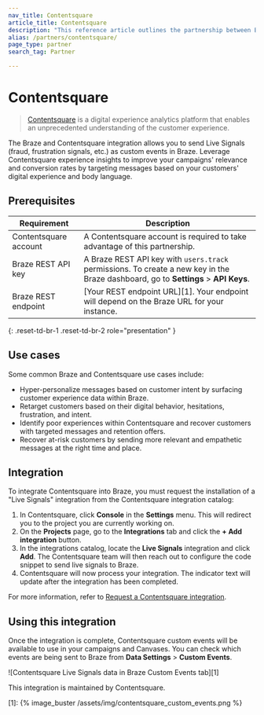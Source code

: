 ```yaml
---
nav_title: Contentsquare
article_title: Contentsquare
description: "This reference article outlines the partnership between Braze and Contentsquare, a digital experience analytics platform that allows you to improve the relevance and conversion rates of your campaigns by targeting messages based on your customers' digital experience."
alias: /partners/contentsquare/
page_type: partner
search_tag: Partner

---
```


# Contentsquare

> [Contentsquare](https://contentsquare.com/) is a digital experience analytics platform that enables an unprecedented understanding of the customer experience.

The Braze and Contentsquare integration allows you to send Live Signals (fraud, frustration signals, etc.) as custom events in Braze. Leverage Contentsquare experience insights to improve your campaigns' relevance and conversion rates by targeting messages based on your customers' digital experience and body language.

## Prerequisites

| Requirement | Description |
| ----------- | ----------- |
| Contentsquare account | A Contentsquare account is required to take advantage of this partnership. |
| Braze REST API key | A Braze REST API key with `users.track` permissions. To create a new key in the Braze dashboard, go to **Settings** > **API Keys**. |
| Braze REST endpoint | [Your REST endpoint URL][1]. Your endpoint will depend on the Braze URL for your instance. |
{: .reset-td-br-1 .reset-td-br-2 role="presentation" }

## Use cases

Some common Braze and Contentsquare use cases include:
- Hyper-personalize messages based on customer intent by surfacing customer experience data within Braze.
- Retarget customers based on their digital behavior, hesitations, frustration, and intent.
- Identify poor experiences within Contentsquare and recover customers with targeted messages and retention offers.
- Recover at-risk customers by sending more relevant and empathetic messages at the right time and place.

## Integration

To integrate Contentsquare into Braze, you must request the installation of a "Live Signals" integration from the Contentsquare integration catalog:

1. In Contentsquare, click **Console** in the **Settings** menu. This will redirect you to the project you are currently working on. 
2. On the **Projects** page, go to the **Integrations** tab and click the  **+ Add integration** button.
3. In the integrations catalog, locate the **Live Signals** integration and click **Add**. The Contentsquare team will then reach out to configure the code snippet to send live signals to Braze.
4. Contentsquare will now process your integration. The indicator text will update after the integration has been completed.

For more information, refer to [Request a Contentsquare integration](https://uxanalyser.zendesk.com/hc/en-gb/articles/4405613239186).

## Using this integration

Once the integration is complete, Contentsquare custom events will be available to use in your campaigns and Canvases. You can check which events are being sent to Braze from **Data Settings** > **Custom Events**.

![Contentsquare Live Signals data in Braze Custom Events tab][1]

This integration is maintained by Contentsquare.

[1]: {% image_buster /assets/img/contentsquare_custom_events.png %} 
